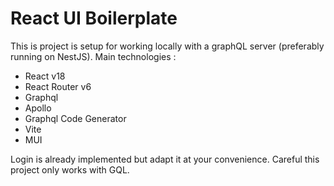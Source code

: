 # React UI Boilerplate

This is project is setup for working locally with a graphQL server (preferably running on NestJS). Main technologies :

- React v18
- React Router v6
- Graphql
- Apollo
- Graphql Code Generator
- Vite
- MUI

Login is already implemented but adapt it at your convenience. Careful this project only works with GQL. 

